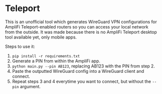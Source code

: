 # Teleport

This is an unofficial tool which generates WireGuard VPN configurations for AmpliFi Teleport-enabled routers so you can access your local network from the outside. It was made because there is no AmpliFi Teleport desktop tool available yet, only mobile apps.

Steps to use it:
 1. `pip install -r requirements.txt`
 2. Generate a PIN from within the AmpliFi app.
 3. `python main.py --pin AB123`, replacing AB123 with the PIN from step 2.
 4. Paste the outputted WireGuard config into a WireGuard client and connect.
 5. Repeat steps 3 and 4 everytime you want to connect, but without the `--pin` argument.
